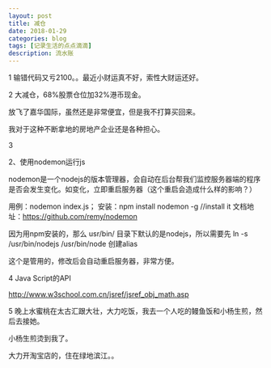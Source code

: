 ```yaml
---
layout: post
title: 减仓
date: 2018-01-29
categories: blog
tags: [记录生活的点点滴滴]
description: 流水账
---
```


1 输错代码又亏2100。。最近小财运真不好，索性大财运还好。

2 大减仓，68%股票仓位加32%港币现金。

放飞了嘉华国际，虽然还是非常便宜，但是我不打算买回来。

我对于这种不断拿地的房地产企业还是各种担心。

3

2、使用nodemon运行js

nodemon是一个nodejs的版本管理器，会自动在后台帮我们监控服务器端的程序是否会发生变化。如变化，立即重启服务器（这个重启会造成什么样的影响？）

用例：nodemon index.js；  安装：npm install nodemon -g //install it 文档地址：https://github.com/remy/nodemon

因为用npm安装的，那么 usr/bin/ 目录下默认的是nodejs，所以需要先  ln -s /usr/bin/nodejs /usr/bin/node 创建alias 

这个是管用的，修改后会自动重启服务器，非常方便。


4 Java Script的API

http://www.w3school.com.cn/jsref/jsref_obj_math.asp

5 晚上水蜜桃在太古汇跟大壮，大力吃饭，我去一个人吃的鳗鱼饭和小杨生煎，然后去接她。

小杨生煎烫到我了。

大力开淘宝店的，住在绿地滨江。。




